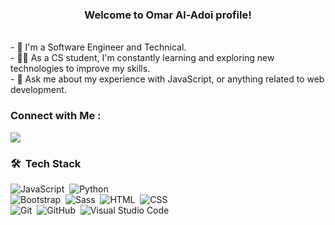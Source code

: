 
<h3 align="center">
    Welcome to Omar Al-Adoi profile!
</h3>

  <br>
- 🏢 I'm a Software Engineer and Technical.
  <br>
- 👨‍💻 As a CS student, I'm constantly learning and exploring new technologies to improve my skills.
  <br>
- 💬 Ask me about my experience with JavaScript, or anything related to web development.



### Connect with Me :

<a href="https://www.linkedin.com/in/omar96adoi/" target="_blank"><img src="https://img.shields.io/badge/-Omar%20AlAdoi-0077B5?style=for-the-badge&logo=Linkedin&logoColor=white"/></a>

### 🛠 &nbsp;Tech Stack
![JavaScript](https://img.shields.io/badge/-JavaScript-05122A?style=flat&logo=javascript)&nbsp;
![Python](https://img.shields.io/badge/-php%20-05122A?style=flat&logo=php)&nbsp;
<br>
![Bootstrap](https://img.shields.io/badge/-Bootstrap-05122A?style=flat&logo=bootstrap&logoColor=563D7C)&nbsp;
![Sass](https://img.shields.io/badge/-Sass-05122A?style=flat&logo=sass)&nbsp;
![HTML](https://img.shields.io/badge/-HTML-05122A?style=flat&logo=HTML5)&nbsp;
![CSS](https://img.shields.io/badge/-CSS-05122A?style=flat&logo=CSS3&logoColor=1572B6)&nbsp;
<br>
![Git](https://img.shields.io/badge/-Git-05122A?style=flat&logo=git)&nbsp;
![GitHub](https://img.shields.io/badge/-GitHub-05122A?style=flat&logo=github)&nbsp;
![Visual Studio Code](https://img.shields.io/badge/-Visual%20Studio%20Code-05122A?style=flat&logo=visual-studio-code&logoColor=007ACC)&nbsp;






